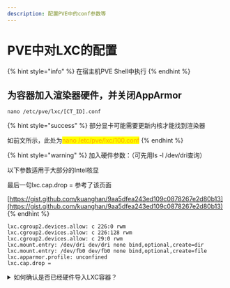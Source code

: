 ```yaml
---
description: 配置PVE中的conf参数等
---
```


# PVE中对LXC的配置

{% hint style="info" %}
在宿主机PVE Shell中执行
{% endhint %}

## 为容器加入渲染器硬件，并关闭AppArmor

```
nano /etc/pve/lxc/[CT_ID].conf
```

{% hint style="success" %}
部分显卡可能需要更新内核才能找到渲染器

如前文所示，此处为<mark style="color:orange;">nano /etc/pve/lxc/100.conf</mark>
{% endhint %}

{% hint style="warning" %}
加入硬件参数：（可先用ls -l /dev/dri查询）

以下参数适用于大部分的Intel核显

最后一句lxc.cap.drop = 参考了该页面

[https://gist.github.com/kuanghan/9aa5dfea243ed109c0878267e2d80b13](https://gist.github.com/kuanghan/9aa5dfea243ed109c0878267e2d80b13)
{% endhint %}

```
lxc.cgroup2.devices.allow: c 226:0 rwm
lxc.cgroup2.devices.allow: c 226:128 rwm
lxc.cgroup2.devices.allow: c 29:0 rwm
lxc.mount.entry: /dev/dri dev/dri none bind,optional,create=dir
lxc.mount.entry: /dev/fb0 dev/fb0 none bind,optional,create=file
lxc.apparmor.profile: unconfined
lxc.cap.drop =
```

<details>

<summary>如何确认是否已经硬件导入LXC容器？</summary>

在LXC的shell中，输入：&#x20;

```
cd /dev/dri
ls
```

如果能看到屏幕如下显示，则OK了

`by-path card0 renderD128`

</details>

